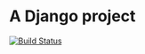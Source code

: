 # A Django project 

[![Build Status](https://travis-ci.com/johnny-don/crafty-django.svg?branch=master)](https://travis-ci.com/johnny-don/crafty-django)
